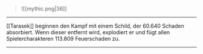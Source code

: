 
> ![[mythic.png|36]]

***
[[Tarasek]] beginnen den Kampf mit einem Schild, der 60.640 Schaden absorbiert. Wenn dieser entfernt wird, explodiert er und fügt allen Spielercharakteren 113.809 Feuerschaden zu.



***